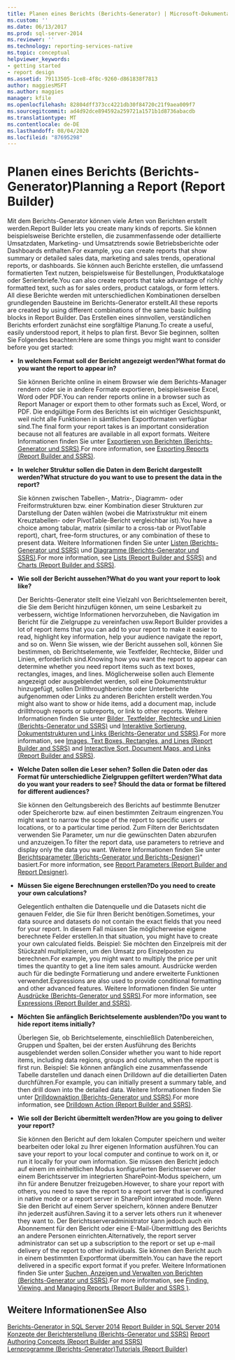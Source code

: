 ```yaml
---
title: Planen eines Berichts (Berichts-Generator) | Microsoft-Dokumentation
ms.custom: ''
ms.date: 06/13/2017
ms.prod: sql-server-2014
ms.reviewer: ''
ms.technology: reporting-services-native
ms.topic: conceptual
helpviewer_keywords:
- getting started
- report design
ms.assetid: 79113505-1ce8-4f8c-9260-d861838f7813
author: maggiesMSFT
ms.author: maggies
manager: kfile
ms.openlocfilehash: 82804dff373cc4221db30f84720c21f9aea009f7
ms.sourcegitcommit: ad4d92dce894592a259721a1571b1d8736abacdb
ms.translationtype: MT
ms.contentlocale: de-DE
ms.lasthandoff: 08/04/2020
ms.locfileid: "87695298"
---
```

# <a name="planning-a-report-report-builder"></a><span data-ttu-id="00e21-102">Planen eines Berichts (Berichts-Generator)</span><span class="sxs-lookup"><span data-stu-id="00e21-102">Planning a Report (Report Builder)</span></span>
  <span data-ttu-id="00e21-103">Mit dem Berichts-Generator können viele Arten von Berichten erstellt werden.</span><span class="sxs-lookup"><span data-stu-id="00e21-103">Report Builder lets you create many kinds of reports.</span></span> <span data-ttu-id="00e21-104">Sie können beispielsweise Berichte erstellen, die zusammenfassende oder detaillierte Umsatzdaten, Marketing- und Umsatztrends sowie Betriebsberichte oder Dashboards enthalten.</span><span class="sxs-lookup"><span data-stu-id="00e21-104">For example, you can create reports that show summary or detailed sales data, marketing and sales trends, operational reports, or dashboards.</span></span> <span data-ttu-id="00e21-105">Sie können auch Berichte erstellen, die umfassend formatierten Text nutzen, beispielsweise für Bestellungen, Produktkataloge oder Serienbriefe.</span><span class="sxs-lookup"><span data-stu-id="00e21-105">You can also create reports that take advantage of richly formatted text, such as for sales orders, product catalogs, or form letters.</span></span> <span data-ttu-id="00e21-106">All diese Berichte werden mit unterschiedlichen Kombinationen derselben grundlegenden Bausteine im Berichts-Generator erstellt.</span><span class="sxs-lookup"><span data-stu-id="00e21-106">All these reports are created by using different combinations of the same basic building blocks in Report Builder.</span></span> <span data-ttu-id="00e21-107">Das Erstellen eines sinnvollen, verständlichen Berichts erfordert zunächst eine sorgfältige Planung.</span><span class="sxs-lookup"><span data-stu-id="00e21-107">To create a useful, easily understood report, it helps to plan first.</span></span> <span data-ttu-id="00e21-108">Bevor Sie beginnen, sollten Sie Folgendes beachten:</span><span class="sxs-lookup"><span data-stu-id="00e21-108">Here are some things you might want to consider before you get started:</span></span>  
  
-   <span data-ttu-id="00e21-109">**In welchem Format soll der Bericht angezeigt werden?**</span><span class="sxs-lookup"><span data-stu-id="00e21-109">**What format do you want the report to appear in?**</span></span>  
  
     <span data-ttu-id="00e21-110">Sie können Berichte online in einem Browser wie dem Berichts-Manager rendern oder sie in andere Formate exportieren, beispielsweise Excel, Word oder PDF.</span><span class="sxs-lookup"><span data-stu-id="00e21-110">You can render reports online in a browser such as Report Manager or export them to other formats such as Excel, Word, or PDF.</span></span> <span data-ttu-id="00e21-111">Die endgültige Form des Berichts ist ein wichtiger Gesichtspunkt, weil nicht alle Funktionen in sämtlichen Exportformaten verfügbar sind.</span><span class="sxs-lookup"><span data-stu-id="00e21-111">The final form your report takes is an important consideration because not all features are available in all export formats.</span></span> <span data-ttu-id="00e21-112">Weitere Informationen finden Sie unter [Exportieren von Berichten &#40;Berichts-Generator und SSRS&#41;](../report-builder/export-reports-report-builder-and-ssrs.md).</span><span class="sxs-lookup"><span data-stu-id="00e21-112">For more information, see [Exporting Reports &#40;Report Builder and SSRS&#41;](../report-builder/export-reports-report-builder-and-ssrs.md).</span></span>  
  
-   <span data-ttu-id="00e21-113">**In welcher Struktur sollen die Daten in dem Bericht dargestellt werden?**</span><span class="sxs-lookup"><span data-stu-id="00e21-113">**What structure do you want to use to present the data in the report?**</span></span>  
  
     <span data-ttu-id="00e21-114">Sie können zwischen Tabellen-, Matrix-, Diagramm- oder Freiformstrukturen bzw. einer Kombination dieser Strukturen zur Darstellung der Daten wählen (wobei die Matrixstruktur mit einem Kreuztabellen- oder PivotTable-Bericht vergleichbar ist).</span><span class="sxs-lookup"><span data-stu-id="00e21-114">You have a choice among tabular, matrix (similar to a cross-tab or PivotTable report), chart, free-form structures, or any combination of these to present data.</span></span> <span data-ttu-id="00e21-115">Weitere Informationen finden Sie unter [Listen &#40;Berichts-Generator und SSRS&#41;](tables-matrices-and-lists-report-builder-and-ssrs.md) und [Diagramme &#40;Berichts-Generator und SSRS&#41;](charts-report-builder-and-ssrs.md).</span><span class="sxs-lookup"><span data-stu-id="00e21-115">For more information, see [Lists &#40;Report Builder and SSRS&#41;](tables-matrices-and-lists-report-builder-and-ssrs.md) and [Charts &#40;Report Builder and SSRS&#41;](charts-report-builder-and-ssrs.md).</span></span>  
  
-   <span data-ttu-id="00e21-116">**Wie soll der Bericht aussehen?**</span><span class="sxs-lookup"><span data-stu-id="00e21-116">**What do you want your report to look like?**</span></span>  
  
     <span data-ttu-id="00e21-117">Der Berichts-Generator stellt eine Vielzahl von Berichtselementen bereit, die Sie dem Bericht hinzufügen können, um seine Lesbarkeit zu verbessern, wichtige Informationen hervorzuheben, die Navigation im Bericht für die Zielgruppe zu vereinfachen usw.</span><span class="sxs-lookup"><span data-stu-id="00e21-117">Report Builder provides a lot of report items that you can add to your report to make it easier to read, highlight key information, help your audience navigate the report, and so on.</span></span> <span data-ttu-id="00e21-118">Wenn Sie wissen, wie der Bericht aussehen soll, können Sie bestimmen, ob Berichtselemente, wie Textfelder, Rechtecke, Bilder und Linien, erforderlich sind.</span><span class="sxs-lookup"><span data-stu-id="00e21-118">Knowing how you want the report to appear can determine whether you need report items such as text boxes, rectangles, images, and lines.</span></span> <span data-ttu-id="00e21-119">Möglicherweise sollen auch Elemente angezeigt oder ausgeblendet werden, soll eine Dokumentstruktur hinzugefügt, sollen Drillthroughberichte oder Unterberichte aufgenommen oder Links zu anderen Berichten erstellt werden.</span><span class="sxs-lookup"><span data-stu-id="00e21-119">You might also want to show or hide items, add a document map, include drillthrough reports or subreports, or link to other reports.</span></span> <span data-ttu-id="00e21-120">Weitere Informationen finden Sie unter [Bilder, Textfelder, Rechtecke und Linien &#40;Berichts-Generator und SSRS&#41;](rectangles-and-lines-report-builder-and-ssrs.md) und [Interaktive Sortierung, Dokumentstrukturen und Links &#40;Berichts-Generator und SSRS&#41;](interactive-sort-document-maps-and-links-report-builder-and-ssrs.md).</span><span class="sxs-lookup"><span data-stu-id="00e21-120">For more information, see [Images, Text Boxes, Rectangles, and Lines &#40;Report Builder and SSRS&#41;](rectangles-and-lines-report-builder-and-ssrs.md) and [Interactive Sort, Document Maps, and Links &#40;Report Builder and SSRS&#41;](interactive-sort-document-maps-and-links-report-builder-and-ssrs.md).</span></span>  
  
-   <span data-ttu-id="00e21-121">**Welche Daten sollen die Leser sehen? Sollen die Daten oder das Format für unterschiedliche Zielgruppen gefiltert werden?**</span><span class="sxs-lookup"><span data-stu-id="00e21-121">**What data do you want your readers to see? Should the data or format be filtered for different audiences?**</span></span>  
  
     <span data-ttu-id="00e21-122">Sie können den Geltungsbereich des Berichts auf bestimmte Benutzer oder Speicherorte bzw. auf einen bestimmten Zeitraum eingrenzen.</span><span class="sxs-lookup"><span data-stu-id="00e21-122">You might want to narrow the scope of the report to specific users or locations, or to a particular time period.</span></span> <span data-ttu-id="00e21-123">Zum Filtern der Berichtsdaten verwenden Sie Parameter, um nur die gewünschten Daten abzurufen und anzuzeigen.</span><span class="sxs-lookup"><span data-stu-id="00e21-123">To filter the report data, use parameters to retrieve and display only the data you want.</span></span> <span data-ttu-id="00e21-124">Weitere Informationen finden Sie unter [Berichtsparameter &#40;Berichts-Generator und Berichts-Designer&#41;](report-parameters-report-builder-and-report-designer.md)" basiert.</span><span class="sxs-lookup"><span data-stu-id="00e21-124">For more information, see [Report Parameters &#40;Report Builder and Report Designer&#41;](report-parameters-report-builder-and-report-designer.md).</span></span>  
  
-   <span data-ttu-id="00e21-125">**Müssen Sie eigene Berechnungen erstellen?**</span><span class="sxs-lookup"><span data-stu-id="00e21-125">**Do you need to create your own calculations?**</span></span>  
  
     <span data-ttu-id="00e21-126">Gelegentlich enthalten die Datenquelle und die Datasets nicht die genauen Felder, die Sie für Ihren Bericht benötigen.</span><span class="sxs-lookup"><span data-stu-id="00e21-126">Sometimes, your data source and datasets do not contain the exact fields that you need for your report.</span></span> <span data-ttu-id="00e21-127">In diesem Fall müssen Sie möglicherweise eigene berechnete Felder erstellen.</span><span class="sxs-lookup"><span data-stu-id="00e21-127">In that situation, you might have to create your own calculated fields.</span></span> <span data-ttu-id="00e21-128">Beispiel: Sie möchten den Einzelpreis mit der Stückzahl multiplizieren, um den Umsatz pro Einzelposten zu berechnen.</span><span class="sxs-lookup"><span data-stu-id="00e21-128">For example, you might want to multiply the price per unit times the quantity to get a line item sales amount.</span></span> <span data-ttu-id="00e21-129">Ausdrücke werden auch für die bedingte Formatierung und andere erweiterte Funktionen verwendet.</span><span class="sxs-lookup"><span data-stu-id="00e21-129">Expressions are also used to provide conditional formatting and other advanced features.</span></span> <span data-ttu-id="00e21-130">Weitere Informationen finden Sie unter [Ausdrücke &#40;Berichts-Generator und SSRS&#41;](expressions-report-builder-and-ssrs.md).</span><span class="sxs-lookup"><span data-stu-id="00e21-130">For more information, see [Expressions &#40;Report Builder and SSRS&#41;](expressions-report-builder-and-ssrs.md).</span></span>  
  
-   <span data-ttu-id="00e21-131">**Möchten Sie anfänglich Berichtselemente ausblenden?**</span><span class="sxs-lookup"><span data-stu-id="00e21-131">**Do you want to hide report items initially?**</span></span>  
  
     <span data-ttu-id="00e21-132">Überlegen Sie, ob Berichtselemente, einschließlich Datenbereichen, Gruppen und Spalten, bei der ersten Ausführung des Berichts ausgeblendet werden sollen.</span><span class="sxs-lookup"><span data-stu-id="00e21-132">Consider whether you want to hide report items, including data regions, groups and columns, when the report is first run.</span></span> <span data-ttu-id="00e21-133">Beispiel: Sie können anfänglich eine zusammenfassende Tabelle darstellen und danach einen Drilldown auf die detaillierten Daten durchführen.</span><span class="sxs-lookup"><span data-stu-id="00e21-133">For example, you can initially present a summary table, and then drill down into the detailed data.</span></span> <span data-ttu-id="00e21-134">Weitere Informationen finden Sie unter [Drilldownaktion &#40;Berichts-Generator und SSRS&#41;](drilldown-action-report-builder-and-ssrs.md).</span><span class="sxs-lookup"><span data-stu-id="00e21-134">For more information, see [Drilldown Action &#40;Report Builder and SSRS&#41;](drilldown-action-report-builder-and-ssrs.md).</span></span>  
  
-   <span data-ttu-id="00e21-135">**Wie soll der Bericht übermittelt werden?**</span><span class="sxs-lookup"><span data-stu-id="00e21-135">**How are you going to deliver your report?**</span></span>  
  
     <span data-ttu-id="00e21-136">Sie können den Bericht auf dem lokalen Computer speichern und weiter bearbeiten oder lokal zu Ihrer eigenen Information ausführen.</span><span class="sxs-lookup"><span data-stu-id="00e21-136">You can save your report to your local computer and continue to work on it, or run it locally for your own information.</span></span> <span data-ttu-id="00e21-137">Sie müssen den Bericht jedoch auf einem im einheitlichen Modus konfigurierten Berichtsserver oder einem Berichtsserver im integrierten SharePoint-Modus speichern, um ihn für andere Benutzer freizugeben.</span><span class="sxs-lookup"><span data-stu-id="00e21-137">However, to share your report with others, you need to save the report to a report server that is configured in native mode or a report server in SharePoint integrated mode.</span></span> <span data-ttu-id="00e21-138">Wenn Sie den Bericht auf einem Server speichern, können andere Benutzer ihn jederzeit ausführen.</span><span class="sxs-lookup"><span data-stu-id="00e21-138">Saving it to a server lets others run it whenever they want to.</span></span> <span data-ttu-id="00e21-139">Der Berichtsserveradministrator kann jedoch auch ein Abonnement für den Bericht oder eine E-Mail-Übermittlung des Berichts an andere Personen einrichten.</span><span class="sxs-lookup"><span data-stu-id="00e21-139">Alternatively, the report server administrator can set up a subscription to the report or set up e-mail delivery of the report to other individuals.</span></span> <span data-ttu-id="00e21-140">Sie können den Bericht auch in einem bestimmten Exportformat übermitteln.</span><span class="sxs-lookup"><span data-stu-id="00e21-140">You can have the report delivered in a specific export format if you prefer.</span></span> <span data-ttu-id="00e21-141">Weitere Informationen finden Sie unter [Suchen, Anzeigen und Verwalten von Berichten &#40;Berichts-Generator und SSRS&#41;](../report-builder/finding-viewing-and-managing-reports-report-builder-and-ssrs.md).</span><span class="sxs-lookup"><span data-stu-id="00e21-141">For more information, see [Finding, Viewing, and Managing Reports &#40;Report Builder and SSRS &#41;](../report-builder/finding-viewing-and-managing-reports-report-builder-and-ssrs.md).</span></span>  
  
## <a name="see-also"></a><span data-ttu-id="00e21-142">Weitere Informationen</span><span class="sxs-lookup"><span data-stu-id="00e21-142">See Also</span></span>  
 <span data-ttu-id="00e21-143">[Berichts-Generator in SQL Server 2014](../report-builder/report-builder-in-sql-server-2016.md) </span><span class="sxs-lookup"><span data-stu-id="00e21-143">[Report Builder in SQL Server 2014](../report-builder/report-builder-in-sql-server-2016.md) </span></span>  
 <span data-ttu-id="00e21-144">[Konzepte der Berichterstellung &#40;Berichts-Generator und SSRS&#41;](report-authoring-concepts-report-builder-and-ssrs.md) </span><span class="sxs-lookup"><span data-stu-id="00e21-144">[Report Authoring Concepts &#40;Report Builder and SSRS&#41;](report-authoring-concepts-report-builder-and-ssrs.md) </span></span>  
 [<span data-ttu-id="00e21-145">Lernprogramme &#40;Berichts-Generator&#41;</span><span class="sxs-lookup"><span data-stu-id="00e21-145">Tutorials &#40;Report Builder&#41;</span></span>](../report-builder-tutorials.md)  
  
  

